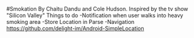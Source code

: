 #Smokation
By Chaitu Dandu and Cole Hudson.
Inspired by the tv show "Silicon Valley"
Things to do
-Notification when user walks into heavy smoking area
-Store Location in Parse
-Navigation
https://github.com/delight-im/Android-SimpleLocation
